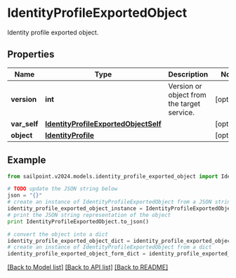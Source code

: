 # IdentityProfileExportedObject

Identity profile exported object.

## Properties

Name | Type | Description | Notes
------------ | ------------- | ------------- | -------------
**version** | **int** | Version or object from the target service. | [optional] 
**var_self** | [**IdentityProfileExportedObjectSelf**](IdentityProfileExportedObjectSelf.md) |  | [optional] 
**object** | [**IdentityProfile**](IdentityProfile.md) |  | [optional] 

## Example

```python
from sailpoint.v2024.models.identity_profile_exported_object import IdentityProfileExportedObject

# TODO update the JSON string below
json = "{}"
# create an instance of IdentityProfileExportedObject from a JSON string
identity_profile_exported_object_instance = IdentityProfileExportedObject.from_json(json)
# print the JSON string representation of the object
print IdentityProfileExportedObject.to_json()

# convert the object into a dict
identity_profile_exported_object_dict = identity_profile_exported_object_instance.to_dict()
# create an instance of IdentityProfileExportedObject from a dict
identity_profile_exported_object_form_dict = identity_profile_exported_object.from_dict(identity_profile_exported_object_dict)
```
[[Back to Model list]](../README.md#documentation-for-models) [[Back to API list]](../README.md#documentation-for-api-endpoints) [[Back to README]](../README.md)


